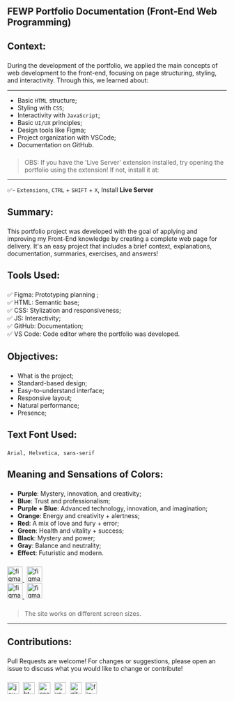 **<h2>FEWP Portfolio Documentation (Front-End Web Programming)</h2>**

###

**<h2>Context:</h2>**

###

During the development of the portfolio, we applied the main concepts of web development to the front-end, focusing on page structuring, styling, and interactivity. Through this, we learned about: 

---

- Basic `HTML` structure;
- Styling with `CSS`;
- Interactivity with `JavaScript`;
- Basic `UI/UX` principles;
- Design tools like Figma;
- Project organization with VSCode;
- Documentation on GitHub. 

###

> OBS: If you have the 'Live Server' extension installed, try opening the portfolio using the extension! If not, install it at:
 
---

✅- `Extensions`, `CTRL` + `SHIFT` + `X`, Install **Live Server**

###

**<h2>Summary:</h2>**

###

This portfolio project was developed with the goal of applying and improving my Front-End knowledge by creating a complete web page for delivery. It's an easy project that includes a brief context, explanations, documentation, summaries, exercises, and answers! 

###

**<h2>Tools Used:</h2>**
 
###

✅ Figma: Prototyping planning ;<br>
✅ HTML: Semantic base;<br>
✅ CSS: Stylization and responsiveness;<br>
✅ JS: Interactivity;<br>
✅ GitHub: Documentation;<br>
✅ VS Code: Code editor where the portfolio was developed.

###

**<h2>Objectives:</h2>**

###

- What is the project;
- Standard-based design;
- Easy-to-understand interface;
- Responsive layout;
- Natural performance;
- Presence;

###

**<h2>Text Font Used:</h2>**

###

`Arial, Helvetica, sans-serif`

###

**<h2>Meaning and Sensations of Colors:</h2>**

###

- **Purple**: Mystery, innovation, and creativity;
- **Blue**: Trust and professionalism;
- **Purple + Blue**: Advanced technology, innovation, and imagination;
- **Orange**: Energy and creativity + alertness;
- **Red**: A mix of love and fury + error;
- **Green**: Health and vitality + success;
- **Black**: Mystery and power;
- **Gray**: Balance and neutrality;
- **Effect**: Futuristic and modern.

###

<div align="left">
  <a href="https://www.figma.com/design/mzNPfg04N3Rg2ru2Y7TXth/Paleta-de-Cores-e-Logo?t=rnE1sR9BrjeKzGUa-0" target="blank">
   <img src="https://img.shields.io/badge/Color Palette Portfólio-2563EB?logo=figma&logoColor=white&style=for-the-badge" height="35" alt="figma logo" title="Color Palette Portfólio" />
  </a>
  <img width="2">
   <a href="https://www.figma.com/design/bKf5APHcLWteqlwIexM6NU/Logo?node-id=0-1&p=f&t=uKndI4FQIfiFqN9q-0 target="blank">
  <img src="https://img.shields.io/badge/Responsiveness Portfólio-2563EB?logo=figma&logoColor=white&style=for-the-badge" height="35" alt="figma logo" title="Responsiveness Portfólio" />
  </a>
</div>

<div align="left">
  <a href="https://www.figma.com/design/nf2eocHsBAN0AReZgtTFJO/Paleta-de-Cores---Menu-Interativo?t=0Y4PIwN7MFU7qCyl-0" target="blank">
   <img src="https://img.shields.io/badge/Color Palette Menu-A4D3FC?logo=figma&logoColor=black&style=for-the-badge" height="35" alt="figma logo" title="Color Palette Menu" />
  </a>
  <img width="2">
   <a href="https://www.figma.com/design/q0FIaXflxQhMTrvYbF534F/Responsividade---Menu-Interativo?t=0Y4PIwN7MFU7qCyl-0" target="blank">
  <img src="https://img.shields.io/badge/Responsiveness Menu-A4D3FC?logo=figma&logoColor=black&style=for-the-badge" height="35" alt="figma logo" title="Responsiveness Menu" />
  </a>
</div>

###

> The site works on different screen sizes.

---

**<h2>Contributions:</h2>**

###

Pull Requests are welcome! For changes or suggestions, please open an issue to discuss what you would like to change or contribute!

###

<div align="left">
  <img src="https://skillicons.dev/icons?i=js" height="27" alt="javascript logo" title="JavaScript" />
  <img width="1" />
  <img src="https://skillicons.dev/icons?i=html" height="27" alt="html5 logo" title="HTML5" />
  <img width="1" />
  <img src="https://skillicons.dev/icons?i=css" height="27" alt="css logo" title="CSS3" />
  <img width="1" />
  <img src="https://skillicons.dev/icons?i=vscode" height="27" alt="vscode logo" title="Visual Studio Code" />
  <img width="1" />
  <img src="https://skillicons.dev/icons?i=github" height="27" alt="github logo" title="Github" />
  <img width="1" />
  <img src="https://skillicons.dev/icons?i=figma" height="27" alt="figma logo" title="Figma" />
</div>

###



